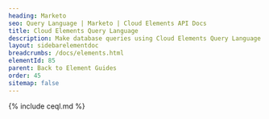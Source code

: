 ```yaml
---
heading: Marketo
seo: Query Language | Marketo | Cloud Elements API Docs
title: Cloud Elements Query Language
description: Make database queries using Cloud Elements Query Language.
layout: sidebarelementdoc
breadcrumbs: /docs/elements.html
elementId: 85
parent: Back to Element Guides
order: 45
sitemap: false
---
```


{% include ceql.md %}
